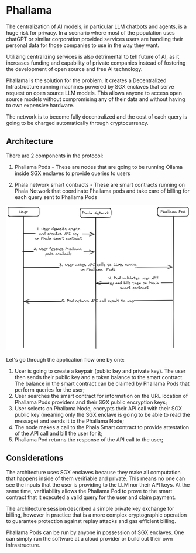 # Phallama

The centralization of AI models, in particular LLM chatbots and agents, is a huge risk for privacy. In a scenario where most of the population uses chatGPT or similar corporation provided services users are handling their personal data for those companies to use in the way they want.

Utilizing centralizing services is also detrimental to teh future of AI, as it increases funding and capability of private companies instead of fostering the development of open source and free AI technology.

Phallama is the solution for the problem. It creates a Decentralized Infrastructure running machines powered by SGX enclaves that serve request on open source LLM models. This allows anyone to access open source models without compromising any of their data and without having to own expensive hardware.

The network is to become fully decentralized and the cost of each query is going to be charged automatically through cryptocurrency.

## Architecture

There are 2 components in the protocol:
1. Phallama Pods - These are nodes that are going to be running Ollama inside SGX enclaves to provide queries to users

2. Phala network smart contracts - These are smart contracts running on Phala Network that coordinate Phallama pods and take care of billing for each query sent to Phallama Pods

![Architecture image](./assets/architecture-2.png)

Let's go through the application flow one by one:

1. User is going to create a keypair (public key and private key). The user then sends their public key and a token balance to the smart contract. The balance in the smart contract can be claimed by Phallama Pods that perform queries for the user;
2.  User searches the smart contract for information on the URL location of Phallama Pods providers and their SGX public encryption keys;
3. User selects on Phallama Node, encrypts their API call with their SGX public key (meaning only the SGX enclave is going to be able to read the message) and sends it to the Phallama Node;
4. The node makes a call to the Phala Smart contract to provide attestation of the API call and bill the user for it;
5. Phallama Pod returns the response of the API call to the user;

## Considerations

The architecture uses SGX enclaves because they make all computation that happens inside of them verifiable and private. This means no one can see the inputs that the user is providing to the LLM nor their API keys.
At the same time, verifiability allows the Phallama Pod to prove to the smart contract that it executed a valid query for the user and claim payment.

The architecture session described a simple private key exchange for billing, however in practice that is a more complex cryptographic operation to guarantee protection against replay attacks and gas efficient billing.

Phallama Pods can be run by anyone in possession of SGX enclaves. One can simply run the software at a cloud provider or build out their own infrastructure.

